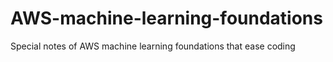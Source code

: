 # AWS-machine-learning-foundations
Special notes of AWS machine learning foundations that ease coding
